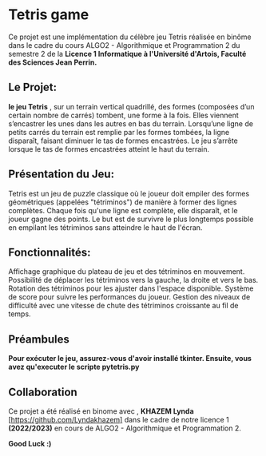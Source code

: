 # Tetris game  
Ce projet est une implémentation du célèbre jeu Tetris réalisée en binôme dans le cadre du cours ALGO2 - Algorithmique et Programmation 2 du semestre 2 de la **Licence 1 Informatique à l'Université d'Artois, Faculté des Sciences Jean Perrin.**

## Le Projet:  
**le jeu Tetris** , sur un terrain vertical quadrillé, des formes (composées d’un certain nombre de carrés) tombent, une forme à la fois. Elles viennent s’encastrer les unes dans les autres en bas du terrain. Lorsqu’une ligne de petits carrés du terrain est remplie par les formes tombées, la ligne disparaît, faisant diminuer le tas de formes encastrées. Le jeu s’arrête lorsque le tas de formes encastrées atteint le haut du terrain.

## Présentation du Jeu:  
Tetris est un jeu de puzzle classique où le joueur doit empiler des formes géométriques (appelées "tétriminos") de manière à former des lignes complètes. Chaque fois qu'une ligne est complète, elle disparaît, et le joueur gagne des points. Le but est de survivre le plus longtemps possible en empilant les tétriminos sans atteindre le haut de l'écran.

## Fonctionnalités:  
Affichage graphique du plateau de jeu et des tétriminos en mouvement.
Possibilité de déplacer les tétriminos vers la gauche, la droite et vers le bas.
Rotation des tétriminos pour les ajuster dans l'espace disponible.
Système de score pour suivre les performances du joueur.
Gestion des niveaux de difficulté avec une vitesse de chute des tétriminos croissante au fil de temps.

## Préambules
**Pour exécuter le jeu, assurez-vous d'avoir installé tkinter. Ensuite, vous avez qu'executer le scripte pytetris.py**  

## Collaboration

Ce projet a été réalisé en binome avec , **KHAZEM Lynda** [https://github.com/Lyndakhazem] dans le cadre de notre licence 1 **(2022/2023)** en cours de ALGO2 - Algorithmique et Programmation 2.


**Good Luck :)**
